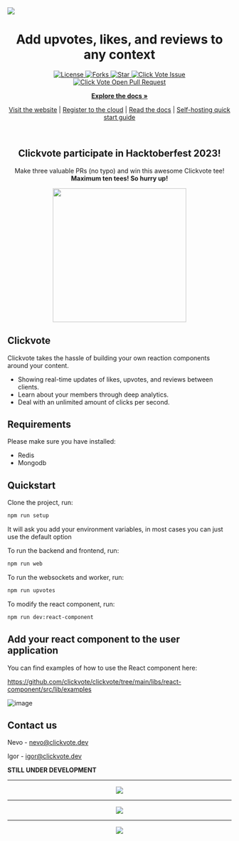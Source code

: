 <a href="https://clickvote.dev" rel="dofollow">
  <img src="https://github.com/clickvote/clickvote/assets/100117126/8a81b669-970d-46b3-b97b-92f71087c391" />
</a>




<h1 align="center">Add upvotes, likes, and reviews to any context</h1>

  <p align="center">
    <a href="https://github.com/clickvote/clickvote/blob/master/LICENSE" target="blank">
      <img src="https://img.shields.io/github/license/clickvote/clickvote?style=for-the-badge&logo=appveyor" alt="License" />
    </a>
    <a href="https://github.com/clickvote/clickvote/fork" target="blank">
      <img src="https://img.shields.io/github/forks/clickvote/clickvote?style=for-the-badge&logo=appveyor" alt="Forks"/>
    </a>
    <a href="https://github.com/clickvote/clickvote/stargazers" target="blank">
    <img src="https://img.shields.io/github/stars/clickvote/clickvote?style=for-the-badge&logo=appveyor" alt="Star"/>
    </a>
    <a href="https://github.com/clickvote/clickvote/issues" target="blank">
      <img src="https://img.shields.io/github/issues/clickvote/clickvote.svg?style=for-the-badge&logo=appveyor" alt="Click Vote Issue"/>
    </a>
    <a href="https://github.com/clickvote/clickvote/pulls" target="blank">
      <img src="https://img.shields.io/github/issues-pr/clickvote/clickvote.svg?style=for-the-badge&logo=appveyor" alt="Click Vote Open Pull Request"/>
    </a>
  </p>

  <p align="center">
    <a href="https://docs.clickvote.dev" rel="dofollow"><strong>Explore the docs »</strong></a>
    <br />
    <p align="center">
      <a href="https://clickvote.dev">Visit the website</a> | 
      <a href="https://app.clickvote.dev">Register to the cloud</a> | 
      <a href="https://docs.clickvote.dev">Read the docs</a> | 
      <a href="https://docs.clickvote.dev/quickstart">Self-hosting quick start guide</a>
    </p>
  </p>

<br />
<h2 align="center">Clickvote participate in Hacktoberfest 2023!</h2>
<p align="center">Make three valuable PRs (no typo) and win this awesome Clickvote tee!<br /><strong>Maximum ten tees! So hurry up!</strong></p>

<p align="center">
<img src="https://github.com/clickvote/clickvote/assets/100117126/96058f9a-72ca-4c15-8026-449efcf6b964" align="center" width="300" />
</p>

<h2>Clickvote</h2>

Clickvote takes the hassle of building your own reaction components around your content.

- Showing real-time updates of likes, upvotes, and reviews between clients.
- Learn about your members through deep analytics.
- Deal with an unlimited amount of clicks per second.

<h2>Requirements</h2>
Please make sure you have installed:

- Redis
- Mongodb

<h2>Quickstart</h2>
Clone the project, run:

```bash
npm run setup
```

It will ask you add your environment variables, in most cases you can just use the default option

To run the backend and frontend, run:
```bash
npm run web
```

To run the websockets and worker, run:
```bash
npm run upvotes
```

To modify the react component, run:
```bash
npm run dev:react-component
```

<h2>Add your react component to the user application</h2>

You can find examples of how to use the React component here:

https://github.com/clickvote/clickvote/tree/main/libs/react-component/src/lib/examples

![image](https://github.com/clickvote/clickvote/assets/100117126/4596c634-4924-4e75-957e-e78aa046980f)


<h2>Contact us</h2>

Nevo - [nevo@clickvote.dev](mailto:nevo@clickvote.dev)

Igor - [igor@clickvote.dev](mailto:igor@clickvote.dev)

<b>STILL UNDER DEVELOPMENT</b>
<hr />

<p align="center">
  <img src="https://github.com/clickvote/clickvote/assets/100117126/cb42e226-7bfc-4065-a5f0-884157494cb5" />
</p>
<hr />
<p align="center">
  <img src="https://github.com/clickvote/clickvote/assets/100117126/11a0a296-05ac-4529-8fcf-9f666eab0662" />
</p>
<hr />
<p align="center">
  <img src="https://github.com/clickvote/clickvote/assets/100117126/de390e5b-e0b7-4845-a38d-a538ee14c8bd" />
</p>

